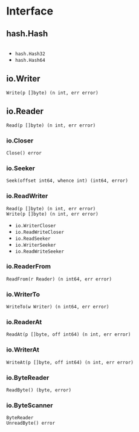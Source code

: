 # Interface

## hash.Hash
```golang

```
- `hash.Hash32`
- `hash.Hash64`

## io.Writer
```golang
Write(p []byte) (n int, err error)
```

## io.Reader
```golang
Read(p []byte) (n int, err error)
```

### io.Closer
```golang
Close() error
```

### io.Seeker
```golang
Seek(offset int64, whence int) (int64, error)
```


### io.ReadWriter
```golang
Read(p []byte) (n int, err error)
Write(p []byte) (n int, err error)
```

- `io.WriterCloser`
- `io.ReadWriteCloser`
- `io.ReadSeeker`
- `io.WriterSeeker`
- `io.ReadWriteSeeker`

### io.ReaderFrom
```golang
ReadFrom(r Reader) (n int64, err error)
```

### io.WriterTo
```golang
WriteTo(w Writer) (n int64, err error)
```

### io.ReaderAt
```golang
ReadAt(p []byte, off int64) (n int, err error)
```

### io.WriterAt
```golang
WriteAt(p []byte, off int64) (n int, err error)
```

### io.ByteReader
```golang
ReadByte() (byte, error)
```

### io.ByteScanner
```golang
ByteReader
UnreadByte() error
```